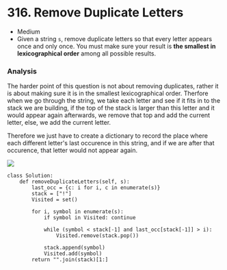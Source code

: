 # 316. Remove Duplicate Letters

* Medium
* Given a string `s`, remove duplicate letters so that every letter appears once and only once. You must make sure your result is **the smallest in lexicographical order** among all possible results.

### Analysis&#x20;

The harder point of this question is not about removing duplicates, rather it is about making sure it is in the smallest lexicographical order. Therfore when we go through the string, we take each letter and see if it fits in to the stack we are building, if the top of the stack is larger than this letter and it would appear again afterwards, we remove that top and add the current letter, else, we add the current letter.&#x20;

Therefore we just have to create a dictionary to record the place where each different letter's last occurence in this string, and if we are after that occurence, that letter would not appear again.&#x20;

![](<../../../../.gitbook/assets/image (44).png>)

```
class Solution:
    def removeDuplicateLetters(self, s):
        last_occ = {c: i for i, c in enumerate(s)}
        stack = ["!"]
        Visited = set()
        
        for i, symbol in enumerate(s):
            if symbol in Visited: continue
            
            while (symbol < stack[-1] and last_occ[stack[-1]] > i):
                Visited.remove(stack.pop())
           
            stack.append(symbol)
            Visited.add(symbol)        
        return "".join(stack)[1:]
```
